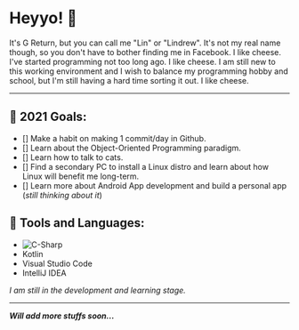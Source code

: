 # Heyyo! 👋 
It's G Return, but you can call me "Lin" or "Lindrew". It's not my real name though, so you don't have to bother finding me in Facebook. I like cheese. I've started programming not too long ago. I like cheese. I am still new to this working environment and I wish to balance my programming hobby and school, but I'm still having a hard time sorting it out. I like cheese.

---

## 🌱 2021 Goals:
  - [] Make a habit on making 1 commit/day in Github.
  - [] Learn about the Object-Oriented Programming paradigm.
  - [] Learn how to talk to cats.
  - [] Find a secondary PC to install a Linux distro and learn about how Linux will benefit me long-term.
  - [] Learn more about Android App development and build a personal app (*still thinking about it*)

## 🧰 Tools and Languages:
  
  - <img alt="C-Sharp" src="https://img.shields.io/badge/C%23-239120?logo=c-sharp&logoColor=blueviolet&style=flat&logo=appveyor">
  - Kotlin
  - Visual Studio Code
  - IntelliJ IDEA
  
  *I am still in the development and learning stage.*
  
---
  
  <i><b>Will add more stuffs soon...</b></i>
<!--
**GReturn/GReturn** is a ✨ _special_ ✨ repository because its `README.md` (this file) appears on your GitHub profile.

Here are some ideas to get you started:

- 🔭 I’m currently working on ...
- 🌱 I’m currently learning ...
- 👯 I’m looking to collaborate on ...
- 🤔 I’m looking for help with ...
- 💬 Ask me about ...
- 📫 How to reach me: ...
- 😄 Pronouns: ...
- ⚡ Fun fact: ...
-->
